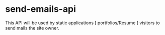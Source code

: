 # send-emails-api
This API will be used by static applications [ portfolios/Resume ] visitors to send mails the site owner. 
